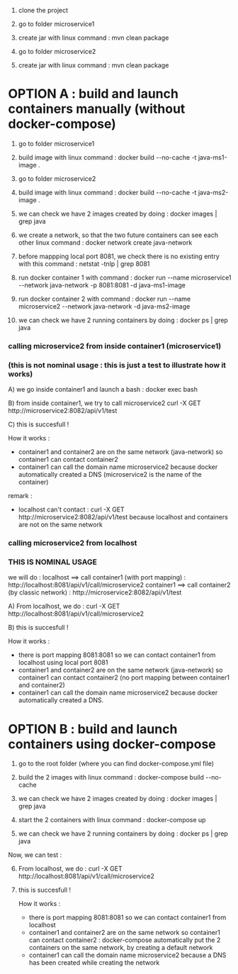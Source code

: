 
1) clone the project 

2) go to folder microservice1
3) create jar with linux command : 
   mvn clean package 
   
4) go to folder microservice2
5) create jar with linux command : 
   mvn clean package 

# OPTION A : build and launch containers manually (without docker-compose)

1) go to folder microservice1
2) build image with linux command :
   docker build --no-cache -t java-ms1-image .
  
3) go to folder microservice2
4) build image with linux command :
   docker build --no-cache -t java-ms2-image .
   
5) we can check we have 2 images created by doing : 
   docker images | grep java

6) we create a network, so that the two future containers can see each other
   linux command : 
   docker network create java-network
   
7) before mappping local port 8081, we check there is no existing entry with this command : 
   netstat -tnlp | grep 8081 
   
8) run docker container 1 with command : 
   docker run --name microservice1 --network java-network -p 8081:8081 -d java-ms1-image
   
9) run docker container 2 with command : 
   docker run --name microservice2 --network java-network -d java-ms2-image
   
10) we can check we have 2 running containers by doing :
   docker ps | grep java 
    
### calling microservice2 from inside container1 (microservice1)
### (this is not nominal usage : this is just a test to illustrate how it works)

A) we go inside container1 and launch a bash :
   docker exec <microservice1-id> bash 
	   
B) from inside container1, we try to call microservice2
           curl -X GET http://microservice2:8082/api/v1/test
           
C) this is succesfull !
        
How it works : 
- container1 and container2 are on the same network (java-network) so container1 can contact container2
- container1 can call the domain name microservice2 because docker automatically created a DNS (microservice2 is the name of the container)
        
remark : 
- localhost can't contact : 
  curl -X GET http://microservice2:8082/api/v1/test
  because localhost and containers are not on the same network 

### calling microservice2 from localhost
### THIS IS NOMINAL USAGE

we will do : 
localhost ==> call container1 (with port mapping) :   http://localhost:8081/api/v1/call/microservice2
container1 ==> call container2 (by classic network) : http://microservice2:8082/api/v1/test
	
A) From localhost, we do :
   curl -X GET http://localhost:8081/api/v1/call/microservice2
	
B) this is succesfull !
	
How it works : 
- there is port mapping 8081:8081 so we can contact container1 from localhost using local port 8081
- container1 and container2 are on the same network (java-network) so container1 can contact container2
  (no port mapping between container1 and container2)
- container1 can call the domain name microservice2 because docker automatically created a DNS.

# OPTION B : build and launch containers using docker-compose

1) go to the root folder (where you can find docker-compose.yml file)
2) build the 2 images with linux command :
   docker-compose build --no-cache
   
3) we can check we have 2 images created by doing : 
   docker images | grep java

4) start the 2 containers with linux command :
   docker-compose up 
   
5) we can check we have 2 running containers by doing :
   docker ps | grep java 
   
Now, we can test : 

6) From localhost, we do :
   curl -X GET http://localhost:8081/api/v1/call/microservice2
	
7) this is succesfull !

   How it works : 
   - there is port mapping 8081:8081 so we can contact container1 from localhost
   - container1 and container2 are on the same network so container1 can contact container2 : 
     docker-compose automatically put the 2 containers on the same network, by creating a default network
   - container1 can call the domain name microservice2 because a DNS has been created while creating the network
   
   
   
   
   
   
   
   
   
   
   
  
   
   


